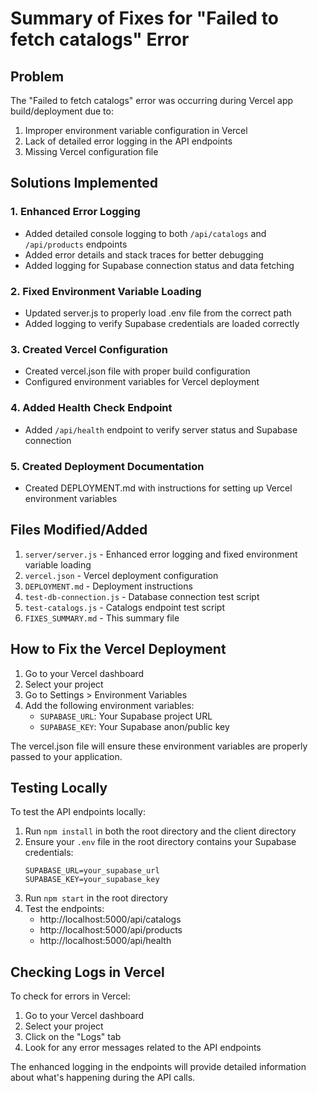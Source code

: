 # Summary of Fixes for "Failed to fetch catalogs" Error

## Problem
The "Failed to fetch catalogs" error was occurring during Vercel app build/deployment due to:
1. Improper environment variable configuration in Vercel
2. Lack of detailed error logging in the API endpoints
3. Missing Vercel configuration file

## Solutions Implemented

### 1. Enhanced Error Logging
- Added detailed console logging to both `/api/catalogs` and `/api/products` endpoints
- Added error details and stack traces for better debugging
- Added logging for Supabase connection status and data fetching

### 2. Fixed Environment Variable Loading
- Updated server.js to properly load .env file from the correct path
- Added logging to verify Supabase credentials are loaded correctly

### 3. Created Vercel Configuration
- Created vercel.json file with proper build configuration
- Configured environment variables for Vercel deployment

### 4. Added Health Check Endpoint
- Added `/api/health` endpoint to verify server status and Supabase connection

### 5. Created Deployment Documentation
- Created DEPLOYMENT.md with instructions for setting up Vercel environment variables

## Files Modified/Added

1. `server/server.js` - Enhanced error logging and fixed environment variable loading
2. `vercel.json` - Vercel deployment configuration
3. `DEPLOYMENT.md` - Deployment instructions
4. `test-db-connection.js` - Database connection test script
5. `test-catalogs.js` - Catalogs endpoint test script
6. `FIXES_SUMMARY.md` - This summary file

## How to Fix the Vercel Deployment

1. Go to your Vercel dashboard
2. Select your project
3. Go to Settings > Environment Variables
4. Add the following environment variables:
   - `SUPABASE_URL`: Your Supabase project URL
   - `SUPABASE_KEY`: Your Supabase anon/public key

The vercel.json file will ensure these environment variables are properly passed to your application.

## Testing Locally

To test the API endpoints locally:

1. Run `npm install` in both the root directory and the client directory
2. Ensure your `.env` file in the root directory contains your Supabase credentials:
   ```
   SUPABASE_URL=your_supabase_url
   SUPABASE_KEY=your_supabase_key
   ```
3. Run `npm start` in the root directory
4. Test the endpoints:
   - http://localhost:5000/api/catalogs
   - http://localhost:5000/api/products
   - http://localhost:5000/api/health

## Checking Logs in Vercel

To check for errors in Vercel:
1. Go to your Vercel dashboard
2. Select your project
3. Click on the "Logs" tab
4. Look for any error messages related to the API endpoints

The enhanced logging in the endpoints will provide detailed information about what's happening during the API calls.
